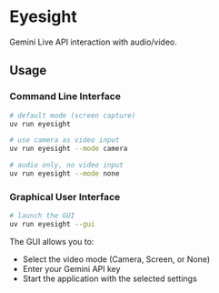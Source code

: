 # Eyesight

Gemini Live API interaction with audio/video.

## Usage

### Command Line Interface

```bash
# default mode (screen capture)
uv run eyesight

# use camera as video input
uv run eyesight --mode camera

# audio only, no video input
uv run eyesight --mode none
```

### Graphical User Interface

```bash
# launch the GUI
uv run eyesight --gui
```

The GUI allows you to:
- Select the video mode (Camera, Screen, or None)
- Enter your Gemini API key
- Start the application with the selected settings
